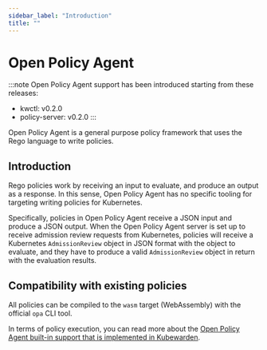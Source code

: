 ```yaml
---
sidebar_label: "Introduction"
title: ""
---
```


# Open Policy Agent

:::note
Open Policy Agent support has been introduced starting from these releases:
  * kwctl: v0.2.0
  * policy-server: v0.2.0
:::

Open Policy Agent is a general purpose policy framework that uses the
Rego language to write policies.

## Introduction

Rego policies work by receiving an input to evaluate, and produce an
output as a response. In this sense, Open Policy Agent has no specific
tooling for targeting writing policies for Kubernetes.

Specifically, policies in Open Policy Agent receive a JSON input and
produce a JSON output. When the Open Policy Agent server is set up to
receive admission review requests from Kubernetes, policies will
receive a Kubernetes `AdmissionReview` object in JSON format with the
object to evaluate, and they have to produce a valid `AdmissionReview`
object in return with the evaluation results.

## Compatibility with existing policies

All policies can be compiled to the `wasm` target (WebAssembly) with
the official `opa` CLI tool.

In terms of policy execution, you can read more about the [Open Policy
Agent built-in support that is implemented in
Kubewarden](../builtin-support).
